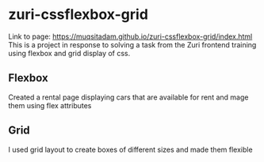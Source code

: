 # zuri-cssflexbox-grid
Link to page: https://muqsitadam.github.io/zuri-cssflexbox-grid/index.html
This is a project in response to solving a task from the Zuri frontend training using flexbox and grid display of css.

## Flexbox
Created a rental page displaying cars that are available for rent and mage them using flex attributes

## Grid 
I used grid layout to create boxes of different sizes and made them flexible